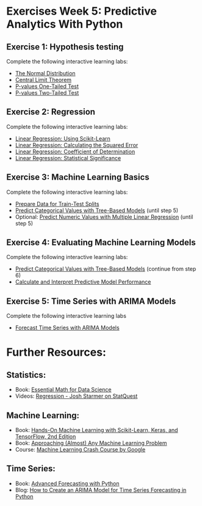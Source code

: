 # Exercises Week 5: Predictive Analytics With Python

## Exercise 1: Hypothesis testing
Complete the following interactive learning labs:
* [The Normal Distribution](https://learning.oreilly.com/scenarios/-/9781098111144)
* [Central Limit Theorem](https://learning.oreilly.com/scenarios/-/9781098111168)
* [P-values One-Tailed Test](https://learning.oreilly.com/scenarios/-/9781098111182)
* [P-values Two-Tailed Test](https://learning.oreilly.com/scenarios/-/9781098117030)


## Exercise 2: Regression
Complete the following interactive learning labs:
* [Linear Regression: Using Scikit-Learn](https://learning.oreilly.com/scenarios/-/9781098127732/)
* [Linear Regression: Calculating the Squared Error](https://learning.oreilly.com/scenarios/-/9781098127749/)
* [Linear Regression: Coefficient of Determination](https://learning.oreilly.com/scenarios/linear-regression-coefficient/9781098127893/)
* [Linear Regression: Statistical Significance](https://learning.oreilly.com/scenarios/-/9781098127886) 


## Exercise 3: Machine Learning Basics
Complete the following interactive learning labs:
* [Prepare Data for Train-Test Splits](https://learning.oreilly.com/scenarios/-/9781098121662/)
* [Predict Categorical Values with Tree-Based Models](https://learning.oreilly.com/scenarios/-/9781098121693/) (until step 5)
* Optional: [Predict Numeric Values with Multiple Linear Regression](https://learning.oreilly.com/scenarios/-/9781098121679/) (until step 5)

## Exercise 4: Evaluating Machine Learning Models
Complete the following interactive learning labs:
* [Predict Categorical Values with Tree-Based Models](https://learning.oreilly.com/scenarios/-/9781098121693/) (continue from step 6)
* [Calculate and Interpret Predictive Model Performance](https://learning.oreilly.com/scenarios/-/9781098121709/)

## Exercise 5: Time Series with ARIMA Models
Complete the following interactive learning labs
* [Forecast Time Series with ARIMA Models](https://learning.oreilly.com/scenarios/-/9781098121686/)

# Further Resources:

## Statistics:
* Book: [Essential Math for Data Science](https://learning.oreilly.com/library/view/essential-math-for/9781098102920/)
* Videos: [Regression - Josh Starmer on StatQuest](https://www.youtube.com/watch?v=PaFPbb66DxQ&list=PLblh5JKOoLUIzaEkCLIUxQFjPIlapw8nU)

## Machine Learning:
* Book: [Hands-On Machine Learning with Scikit-Learn, Keras, and TensorFlow, 2nd Edition](https://learning.oreilly.com/library/view/hands-on-machine-learning/9781492032632/)
* Book: [Approaching (Almost) Any Machine Learning Problem](https://github.com/abhishekkrthakur/approachingalmost/blob/master/AAAMLP.pdf)
* Course: [Machine Learning Crash Course by Google](https://developers.google.com/machine-learning/crash-course/ml-intro)

## Time Series:
* Book: [Advanced Forecasting with Python](https://learning.oreilly.com/library/view/advanced-forecasting-with/9781484271506)
* Blog: [How to Create an ARIMA Model for Time Series Forecasting in Python](https://machinelearningmastery.com/arima-for-time-series-forecasting-with-python/)
